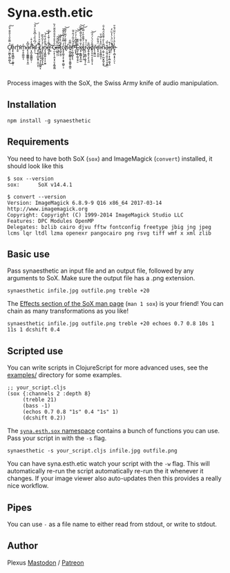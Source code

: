 # Syna.esth.etic

<br>
<br>
C̸͉̤͖̪̙̹͇͈̺̩̓̿̆̌͛͛̐̎̐͒̋̕͘͜͠o̷̧̢̯̰͖̻̺̹̦͚͍̩̾m̴̛͍̱̽m̷̯̜̭̠͇͖̣͔̾ạ̴̢͓̜͇͇͇̯̝̣̭̼̋͆̊ņ̵̛̘̪̝͚͖͇̰̜̣̄̄͐̓͒̇͘̚ď̴͕̹̈́͆̉̏̉͛͆̄̋̀̀̈́̆͜͝ ̴̡̡͕̟̯̲̮͈̟̜͍̤̝̅̏̚ͅL̸̨̬̻̲͙͍̖̜̝̜̭͚̺͍͙̂̍̄̈͐̔͛̊̀i̴̡̙͈̠̭͓̲̲̭̬̝͎̲͐̉̓̅̌̏͂ṅ̴̡̧̡̻͚̜͓͕͕̮͍̽̋̂̑́͋́̚͘͝͝ê̸̲͕̱̼̦̅̐͑͗͊̓̓̒̑̚̚ ̷̣̺̄͘Ǧ̴̹̫͕̙̩̖͍͙͎̤̖̙̳̗̳̒̑̌͐̐̑̆͋̆͊̈̓̏l̶̦̺̟͔̹̍̂̋̈́͠ĩ̷̛͕̖̝̣̒͑̌̌̒͝ͅt̷̡̛̺͓̭͕̾̋͑̾͋͝c̴̡̘̟͇̝͕̙͔̱̟͖̺̹͕̓́̿̊̈́̌͋͌̌h̸̛̞̉̉͊̐̒̅̆̓̎͌͝ȅ̸̜̰̺̗̻̻̦͍̗̬̻͍̩͇̯̿͋r̷̛̤̜͇̠̻̟͓͉̃̋́͂̓̅̍́͂͗̄͂̕ ̵̭͓̟̔͑͌͆̽͛̒͛̊̕̚͜͝͝͝Ę̷̙̝̪͕͖̘̯̘̱̐̏͂͊x̷̡̡͙̳̻̝̥̲͚̓̎͗͌́̓̂͂̅̀̋̐̏͝t̴̻̖͎͕͕͎̣̱̄́̇̓͌͊̀̑̓̿̏͝r̴̖̘̠͔̳̲͎̫̬̘͎̰̈͗̈́̆a̵̡͍̝͍̟̘̙̗̘̼͆͋o̸͍̝̤͓̭̣͙̣͍̘̹͓̅̌̓̈́̀́̈́̅͝r̴̢͕̬̻͖̆d̵̢͓̣̟͈̱̈́̐͋͠ị̵̖̭͈̻̰̦̜̃̊͐͐̈́͐̄ņ̴͖̦͉̠̤̲̬̭̲̞̮̱͆̆̀̀̎͗͌͂̌̈́̃̓͋͜ã̷̹͕̲̘̞̼̠͓͙̩̮͙͇̤͛̅́į̵̧̟̠͕͓͕̻̮̰͓̫̾̄r̸̭̩̦̉̃́̈̈́̀̔̒̏̈̓͘̚e̵̢̢̖̻̣͓̟͎̤̦̓̀̆͛̒͛͗͐̈͂̈́̐̎ͅ
<br>
<br>
<br>
<br>

Process images with the SoX, the Swiss Army knife of audio manipulation.

## Installation

```shell
npm install -g synaesthetic
```

## Requirements

You need to have both SoX (`sox`) and ImageMagick (`convert`) installed, it should look like this

```
$ sox --version
sox:      SoX v14.4.1

$ convert --version
Version: ImageMagick 6.8.9-9 Q16 x86_64 2017-03-14 http://www.imagemagick.org
Copyright: Copyright (C) 1999-2014 ImageMagick Studio LLC
Features: DPC Modules OpenMP
Delegates: bzlib cairo djvu fftw fontconfig freetype jbig jng jpeg lcms lqr ltdl lzma openexr pangocairo png rsvg tiff wmf x xml zlib
```

## Basic use

Pass synaesthetic an input file and an output file, followed by any arguments to SoX. Make sure the output file has a .png extension.

```
synaesthetic infile.jpg outfile.png treble +20
```

The
[Effects section of the SoX man page](http://sox.sourceforge.net/sox.html#EFFECTS)
(`man 1 sox`) is your friend! You can chain as many transformations as you like!

```
synaesthetic infile.jpg outfile.png treble +20 echoes 0.7 0.8 10s 1 11s 1 dcshift 0.4
```

## Scripted use

You can write scripts in ClojureScript for more advanced uses, see the
[examples/](https://github.com/plexus/syna.esth.etic/tree/master/examples)
directory for some examples.

``` clojurescript
;; your_script.cljs
(sox {:channels 2 :depth 8}
     (treble 21)
     (bass -1)
     (echos 0.7 0.8 "1s" 0.4 "1s" 1)
     (dcshift 0.2))
```

The [`syna.esth.sox` namespace](https://github.com/plexus/syna.esth.etic/blob/master/src/syna/esth/sox.cljs) contains a bunch of functions you can use. Pass your script in with the `-s` flag.

```
synaesthetic -s your_script.cljs infile.jpg outfile.png
```

You can have syna.esth.etic watch your script with the `-w` flag. This will
automatically re-run the script automatically re-run the it whenever it changes.
If your image viewer also auto-updates then this provides a really nice
workflow.

## Pipes

You can use `-` as a file name to either read from stdout, or write to stdout.

## Author

Plexus [Mastodon](https://toot.cat/@plexus) / [Patreon](http://www.patreon.com/plexus)
